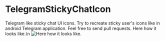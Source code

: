 # TelegramStickyChatIcon
Telegram like sticky chat UI icons.
Try to recreate sticky user's icons like in android Telegram application.
Feel free to send pull requests.
Here how it looks like.\n
![Here how it looks like.](https://media.giphy.com/media/14dduITMN0zD0s/giphy.gif)
